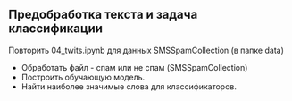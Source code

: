 ## Предобработка текста и задача классификации

Повторить 04_twits.ipynb для данных SMSSpamCollection (в папке data)

-	Обработать файл - спам или не спам (SMSSpamCollection)
-	Построить обучающую модель.
-	Найти наиболее значимые слова для классификаторов.
